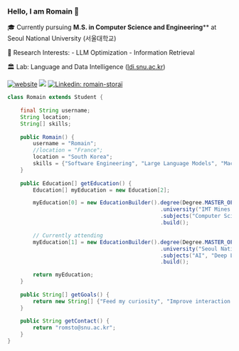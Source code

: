 ### Hello, I am Romain 👋

🎓 Currently pursuing **M.S. in Computer Science and Engineering**** at Seoul National University (서울대학교)

🔬 Research Interests:
    - LLM Optimization
    - Information Retrieval
    
🏛️ Lab: Language and Data Intelligence ([ldi.snu.ac.kr](https://ldi.snu.ac.kr))

[![website](https://img.shields.io/badge/Website-46a2f1.svg?&style=flat-square&logo=Brave&logoColor=white&link=https://rstr.fr/)](https://rstr.fr/)
![](https://visitor-badge.glitch.me/badge?page_id=romsto.romsto)
[![Linkedin: romain-storaï](https://img.shields.io/badge/-Romain-blue?style=flat-square&logo=Linkedin&logoColor=white&link=https://www.linkedin.com/in/romain-storaï/)](https://www.linkedin.com/in/romain-storaï/)

```java
class Romain extends Student {
    
    final String username;
    String location;
    String[] skills;
    
    public Romain() {
        username = "Romain";
        //location = "France";
        location = "South Korea";
        skills = {"Software Engineering", "Large Language Models", "Machine/Deep Learning"};
    }
    
    public Education[] getEducation() {
        Education[] myEducation = new Education[2];

        myEducation[0] = new EducationBuilder().degree(Degree.MASTER_OF_ENGINEERING)
                                                .university("IMT Mines Alès")
                                                .subjects("Computer Science", "AI", "General Engineering")
                                                .build();

        // Currently attending
        myEducation[1] = new EducationBuilder().degree(Degree.MASTER_OF_SCIENCE)
                                                .university("Seoul National University")
                                                .subjects("AI", "Deep Learning", "Natural Language Processing", "LLM")
                                                .build();

        return myEducation;
    }
    
    public String[] getGoals() {
        return new String[] {"Feed my curiosity", "Improve interaction between humans and computers", "Contribute to humanity"};
    }
    
    public String getContact() {
        return "romsto@snu.ac.kr";
    }
}
```
